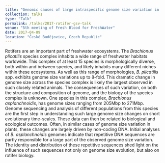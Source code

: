 ```yaml
---
title: "Genomic causes of large intraspecific genome size variation in a species of rotifer-"
collection: talks
type: "Talk"
permalink: /talks/2017-rotifer-gsv-talk
venue: "5th meeting of Fresh Blood for FreshWater"
date: 2017-04-09
location: "České Budějovice, Czech Republic"
---
```


Rotifers are an important part of freshwater ecosystems. The *Brachionus plicatilis* species complex inhabits a wide range of freshwater habitats worldwide. This complex of at least 15 species is morphologically diverse, both within and between species, and likely inhabits many different niches within these ecosystems. As well as this range of morphologies, *B. plicatilis* spp. exhibits genome size variations up to 8-fold. This dramatic change in genome size across the species complex is likely the largest observed in such closely related animals. The consequences of such variation, on both the structure and composition of genome, and the biology of the species complex is unknown. One species in this complex, *Brachionus asplanchnoidis*, has genome sizes ranging from 205Mbp to 271Mbp. Genome sequencing and analysis of different populations from this species are the first step in understanding such large genome size changes on short evolutionary time-scales. These data can then be related to biological and ecological outcomes. Often, in similar cases of genome size variation in plants, these changes are largely driven by non-coding DNA. Initial analyses of *B. asplanchnoidis* genomes indicate that repetitive DNA sequences are partly responsible for a large part of the observed genome size variation. The identity and distribution of these repetitive sequences shed light on the influence of such sequences not only on genome size evolution, but also on rotifer biology. 

